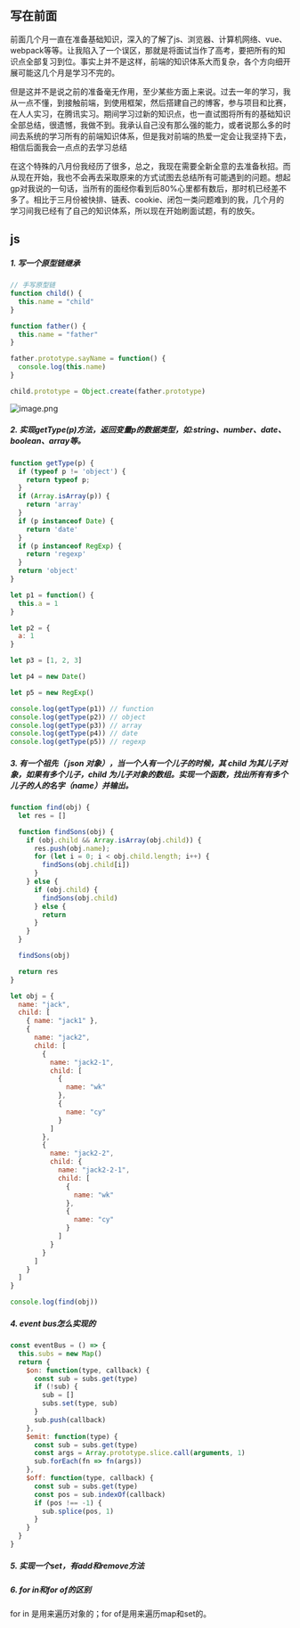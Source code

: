 ## 写在前面

前面几个月一直在准备基础知识，深入的了解了js、浏览器、计算机网络、vue、webpack等等。让我陷入了一个误区，那就是将面试当作了高考，要把所有的知识点全部复习到位。事实上并不是这样，前端的知识体系大而复杂，各个方向细开展可能这几个月是学习不完的。

但是这并不是说之前的准备毫无作用，至少某些方面上来说。过去一年的学习，我从一点不懂，到接触前端，到使用框架，然后搭建自己的博客，参与项目和比赛，在人人实习，在腾讯实习。期间学习过新的知识点，也一直试图将所有的基础知识全部总结，很遗憾，我做不到。我承认自己没有那么强的能力，或者说那么多的时间去系统的学习所有的前端知识体系，但是我对前端的热爱一定会让我坚持下去，相信后面我会一点点的去学习总结

在这个特殊的八月份我经历了很多，总之，我现在需要全新全意的去准备秋招。而从现在开始，我也不会再去采取原来的方式试图去总结所有可能遇到的问题。想起gp对我说的一句话，当所有的面经你看到后80%心里都有数后，那时机已经差不多了。相比于三月份被快排、链表、cookie、闭包一类问题难到的我，几个月的学习间我已经有了自己的知识体系，所以现在开始刷面试题，有的放矢。

## js

##### 1. 写一个原型链继承

```javaScript
// 手写原型链
function child() {
  this.name = "child"
}

function father() {
  this.name = "father"
}

father.prototype.sayName = function() {
  console.log(this.name)
}

child.prototype = Object.create(father.prototype)
```

![image.png](https://p1-juejin.byteimg.com/tos-cn-i-k3u1fbpfcp/2bb6d38ccacd4f1a8e97632001eaebf0~tplv-k3u1fbpfcp-watermark.image)

##### 2. 实现getType(p)方法，返回变量p的数据类型，如:string、number、date、boolean、array等。

```javaScript
function getType(p) {
  if (typeof p != 'object') {
    return typeof p;
  }
  if (Array.isArray(p)) {
    return 'array'
  }
  if (p instanceof Date) {
    return 'date'
  }
  if (p instanceof RegExp) {
    return 'regexp'
  }
  return 'object'
}

let p1 = function() {
  this.a = 1
}

let p2 = {
  a: 1
}

let p3 = [1, 2, 3]

let p4 = new Date()

let p5 = new RegExp()

console.log(getType(p1)) // function
console.log(getType(p2)) // object
console.log(getType(p3)) // array
console.log(getType(p4)) // date
console.log(getType(p5)) // regexp
```

##### 3. 有一个祖先（ json 对象），当一个人有一个儿子的时候，其 child 为其儿子对象，如果有多个儿子，child 为儿子对象的数组。实现一个函数，找出所有有多个儿子的人的名字（name）并输出。

```javaScript
function find(obj) {
  let res = []

  function findSons(obj) {
    if (obj.child && Array.isArray(obj.child)) {
      res.push(obj.name);
      for (let i = 0; i < obj.child.length; i++) {
        findSons(obj.child[i])
      }
    } else {
      if (obj.child) {
        findSons(obj.child)
      } else {
        return
      }
    }
  }

  findSons(obj)

  return res
}

let obj = {
  name: "jack",
  child: [
    { name: "jack1" },
    {
      name: "jack2",
      child: [
        {
          name: "jack2-1",
          child: [
            {
              name: "wk"
            },
            {
              name: "cy"
            }
          ]
        },
        {
          name: "jack2-2",
          child: {
            name: "jack2-2-1",
            child: [
              {
                name: "wk"
              },
              {
                name: "cy"
              }
            ]
          }
        }
      ]
    }
  ]
}

console.log(find(obj))
```
##### 4. event bus怎么实现的

```javascript
const eventBus = () => {
  this.subs = new Map()
  return {
    $on: function(type, callback) {
      const sub = subs.get(type)
      if (!sub) {
        sub = []
        subs.set(type, sub)
      }
      sub.push(callback)
    },
    $emit: function(type) {
      const sub = subs.get(type)
      const args = Array.prototype.slice.call(arguments, 1)
      sub.forEach(fn => fn(args))
    },
    $off: function(type, callback) {
      const sub = subs.get(type)
      const pos = sub.indexOf(callback)
      if (pos !== -1) {
        sub.splice(pos, 1)
      }
    }
  }
}
```

##### 5. 实现一个set，有add和remove方法



##### 6. for in和for of的区别

for in 是用来遍历对象的；for of是用来遍历map和set的。



